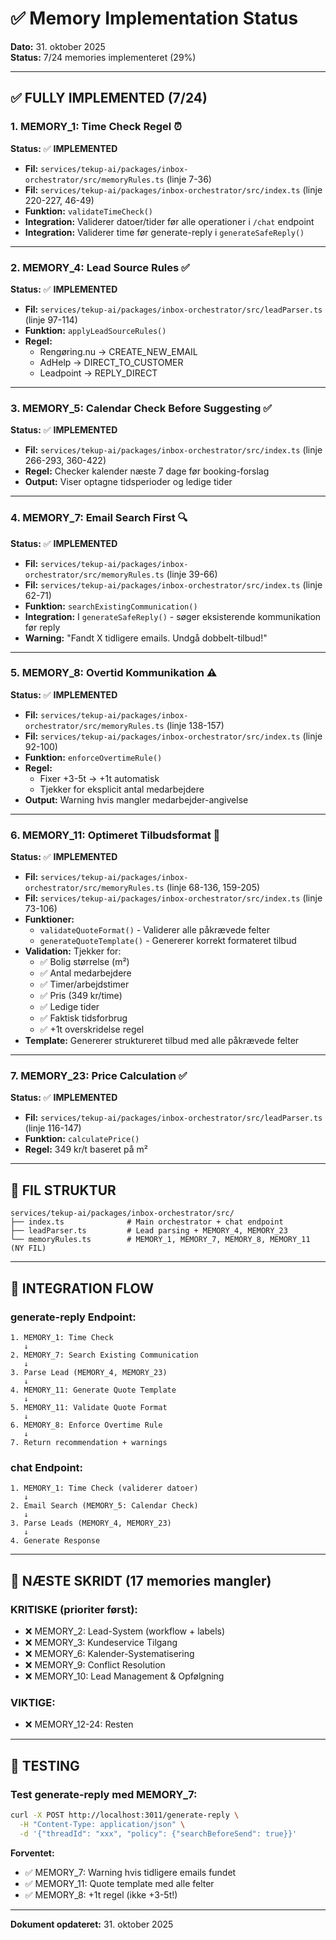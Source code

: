 # ✅ Memory Implementation Status

**Dato:** 31. oktober 2025  
**Status:** 7/24 memories implementeret (29%)

---

## ✅ **FULLY IMPLEMENTED** (7/24)

### **1. MEMORY_1: Time Check Regel** ⏰
**Status:** ✅ **IMPLEMENTED**
- **Fil:** `services/tekup-ai/packages/inbox-orchestrator/src/memoryRules.ts` (linje 7-36)
- **Fil:** `services/tekup-ai/packages/inbox-orchestrator/src/index.ts` (linje 220-227, 46-49)
- **Funktion:** `validateTimeCheck()`
- **Integration:** Validerer datoer/tider før alle operationer i `/chat` endpoint
- **Integration:** Validerer time før generate-reply i `generateSafeReply()`

---

### **2. MEMORY_4: Lead Source Rules** ✅
**Status:** ✅ **IMPLEMENTED**
- **Fil:** `services/tekup-ai/packages/inbox-orchestrator/src/leadParser.ts` (linje 97-114)
- **Funktion:** `applyLeadSourceRules()`
- **Regel:**
  - Rengøring.nu → CREATE_NEW_EMAIL
  - AdHelp → DIRECT_TO_CUSTOMER
  - Leadpoint → REPLY_DIRECT

---

### **3. MEMORY_5: Calendar Check Before Suggesting** ✅
**Status:** ✅ **IMPLEMENTED**
- **Fil:** `services/tekup-ai/packages/inbox-orchestrator/src/index.ts` (linje 266-293, 360-422)
- **Regel:** Checker kalender næste 7 dage før booking-forslag
- **Output:** Viser optagne tidsperioder og ledige tider

---

### **4. MEMORY_7: Email Search First** 🔍
**Status:** ✅ **IMPLEMENTED**
- **Fil:** `services/tekup-ai/packages/inbox-orchestrator/src/memoryRules.ts` (linje 39-66)
- **Fil:** `services/tekup-ai/packages/inbox-orchestrator/src/index.ts` (linje 62-71)
- **Funktion:** `searchExistingCommunication()`
- **Integration:** I `generateSafeReply()` - søger eksisterende kommunikation før reply
- **Warning:** "Fandt X tidligere emails. Undgå dobbelt-tilbud!"

---

### **5. MEMORY_8: Overtid Kommunikation** ⚠️
**Status:** ✅ **IMPLEMENTED**
- **Fil:** `services/tekup-ai/packages/inbox-orchestrator/src/memoryRules.ts` (linje 138-157)
- **Fil:** `services/tekup-ai/packages/inbox-orchestrator/src/index.ts` (linje 92-100)
- **Funktion:** `enforceOvertimeRule()`
- **Regel:** 
  - Fixer +3-5t → +1t automatisk
  - Tjekker for eksplicit antal medarbejdere
- **Output:** Warning hvis mangler medarbejder-angivelse

---

### **6. MEMORY_11: Optimeret Tilbudsformat** 📝
**Status:** ✅ **IMPLEMENTED**
- **Fil:** `services/tekup-ai/packages/inbox-orchestrator/src/memoryRules.ts` (linje 68-136, 159-205)
- **Fil:** `services/tekup-ai/packages/inbox-orchestrator/src/index.ts` (linje 73-106)
- **Funktioner:**
  - `validateQuoteFormat()` - Validerer alle påkrævede felter
  - `generateQuoteTemplate()` - Genererer korrekt formateret tilbud
- **Validation:** Tjekker for:
  - ✅ Bolig størrelse (m²)
  - ✅ Antal medarbejdere
  - ✅ Timer/arbejdstimer
  - ✅ Pris (349 kr/time)
  - ✅ Ledige tider
  - ✅ Faktisk tidsforbrug
  - ✅ +1t overskridelse regel
- **Template:** Genererer struktureret tilbud med alle påkrævede felter

---

### **7. MEMORY_23: Price Calculation** ✅
**Status:** ✅ **IMPLEMENTED**
- **Fil:** `services/tekup-ai/packages/inbox-orchestrator/src/leadParser.ts` (linje 116-147)
- **Funktion:** `calculatePrice()`
- **Regel:** 349 kr/t baseret på m²

---

## 📁 **FIL STRUKTUR**

```
services/tekup-ai/packages/inbox-orchestrator/src/
├── index.ts              # Main orchestrator + chat endpoint
├── leadParser.ts         # Lead parsing + MEMORY_4, MEMORY_23
└── memoryRules.ts        # MEMORY_1, MEMORY_7, MEMORY_8, MEMORY_11 (NY FIL)
```

---

## 🔄 **INTEGRATION FLOW**

### **generate-reply Endpoint:**

```
1. MEMORY_1: Time Check
   ↓
2. MEMORY_7: Search Existing Communication
   ↓
3. Parse Lead (MEMORY_4, MEMORY_23)
   ↓
4. MEMORY_11: Generate Quote Template
   ↓
5. MEMORY_11: Validate Quote Format
   ↓
6. MEMORY_8: Enforce Overtime Rule
   ↓
7. Return recommendation + warnings
```

### **chat Endpoint:**

```
1. MEMORY_1: Time Check (validerer datoer)
   ↓
2. Email Search (MEMORY_5: Calendar Check)
   ↓
3. Parse Leads (MEMORY_4, MEMORY_23)
   ↓
4. Generate Response
```

---

## 🎯 **NÆSTE SKRIDT** (17 memories mangler)

### **KRITISKE** (prioriter først):
- ❌ MEMORY_2: Lead-System (workflow + labels)
- ❌ MEMORY_3: Kundeservice Tilgang
- ❌ MEMORY_6: Kalender-Systematisering
- ❌ MEMORY_9: Conflict Resolution
- ❌ MEMORY_10: Lead Management & Opfølgning

### **VIKTIGE**:
- ❌ MEMORY_12-24: Resten

---

## 🧪 **TESTING**

### **Test generate-reply med MEMORY_7:**
```bash
curl -X POST http://localhost:3011/generate-reply \
  -H "Content-Type: application/json" \
  -d '{"threadId": "xxx", "policy": {"searchBeforeSend": true}}'
```

**Forventet:**
- ✅ MEMORY_7: Warning hvis tidligere emails fundet
- ✅ MEMORY_11: Quote template med alle felter
- ✅ MEMORY_8: +1t regel (ikke +3-5t!)

---

**Dokument opdateret:** 31. oktober 2025
